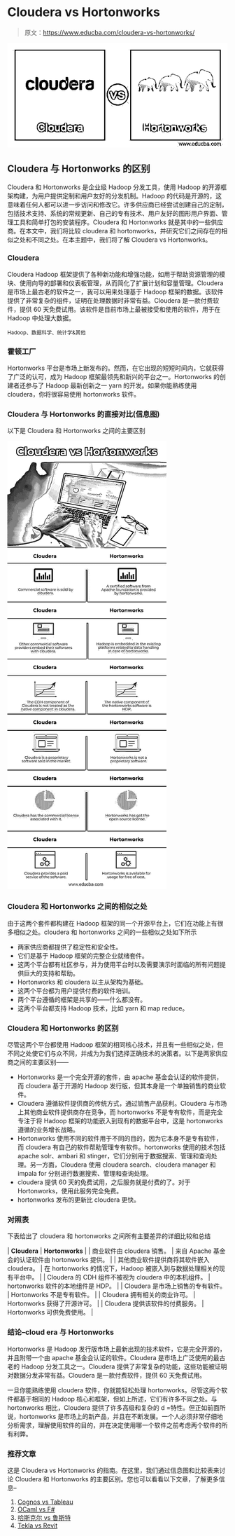 # Cloudera vs Hortonworks

> 原文：<https://www.educba.com/cloudera-vs-hortonworks/>

![Cloudera-vs-Hortonworks](img/e1c41ea1f6e770f9cc437bd8347eb95f.png)



## Cloudera 与 Hortonworks 的区别

Cloudera 和 Hortonworks 是企业级 Hadoop 分发工具，使用 Hadoop 的开源框架构建，为用户提供定制和用户友好的分发机制。Hadoop 的代码是开源的，这意味着任何人都可以进一步访问和修改它。许多供应商已经尝试创建自己的定制，包括技术支持、系统的常规更新、自己的专有技术、用户友好的图形用户界面、管理工具和简单打包的安装程序。Cloudera 和 Hortonworks 就是其中的一些供应商。在本文中，我们将比较 cloudera 和 hortonworks，并研究它们之间存在的相似之处和不同之处。在本主题中，我们将了解 Cloudera vs Hortonworks。

### Cloudera

Cloudera Hadoop 框架提供了各种新功能和增强功能，如用于帮助资源管理的模块、使用向导的部署和仪表板管理，从而简化了扩展计划和容量管理。Cloudera 是市场上最古老的软件之一，我可以用来处理基于 Hadoop 框架的数据。该软件提供了非常复杂的组件，证明在处理数据时非常有益。Cloudera 是一款付费软件，提供 60 天免费试用。该软件是目前市场上最被接受和使用的软件，用于在 Hadoop 中处理大数据。

<small>Hadoop、数据科学、统计学&其他</small>

### 霍顿工厂

Hortonworks 平台是市场上新发布的。然而，在它出现的短短时间内，它就获得了广泛的认可，成为 Hadoop 框架最领先和新兴的平台之一。Hortonworks 的创建者还参与了 Hadoop 最新创新之一 yarn 的开发。如果你能熟练使用 cloudera，你将很容易使用 hortonworks 软件。

### Cloudera 与 Hortonworks 的直接对比(信息图)

以下是 Cloudera 和 Hortonworks 之间的主要区别

![Cloudera-vs-Hortonworks-info](img/5a34c67056a1899c13ac4ade61b14067.png)



### Cloudera 和 Hortonworks 之间的相似之处

由于这两个套件都构建在 Hadoop 框架的同一个开源平台上，它们在功能上有很多相似之处。cloudera 和 hortonworks 之间的一些相似之处如下所示

*   两家供应商都提供了稳定性和安全性。
*   它们是基于 Hadoop 框架的完整企业就绪套件。
*   这两个平台都有社区参与，并为使用平台时以及需要演示时面临的所有问题提供巨大的支持和帮助。
*   Hortonworks 和 cloudera 以主从架构为基础。
*   这两个平台都为用户提供付费的软件培训。
*   两个平台遵循的框架是共享的——什么都没有。
*   这两个平台都支持 Hadoop 技术，比如 yarn 和 map reduce。

### Cloudera 和 Hortonworks 的区别

尽管这两个平台都使用 Hadoop 框架的相同核心技术，并且有一些相似之处，但不同之处使它们与众不同，并成为为我们选择正确技术的决策者。以下是两家供应商之间的主要区别——

*   Hortonworks 是一个完全开源的套件，由 apache 基金会认证的软件提供，而 cloudera 基于开源的 Hadoop 发行版，但其本身是一个单独销售的商业软件。
*   Cloudera 遵循软件提供商的传统方式，通过销售产品获利。Cloudera 与市场上其他商业软件提供商存在竞争，而 hortonworks 不是专有软件，而是完全专注于将 Hadoop 框架的功能嵌入到现有的数据平台中，这是 hortonworks 遵循的业务增长战略。
*   Hortonworks 使用不同的软件用于不同的目的，因为它本身不是专有软件，而 cloudera 有自己的软件帮助管理专有软件。hortonworks 使用的技术包括 apache solr、ambari 和 stinger，它们分别用于数据搜索、管理和查询处理。另一方面，Cloudera 使用 cloudera search、cloudera manager 和 impala for 分别进行数据搜索、管理和查询处理。
*   cloudera 提供 60 天的免费试用，之后服务就是付费的了。对于 Hortonworks，使用此服务完全免费。
*   hortonworks 发布的更新比 cloudera 更快。

### 对照表

下表给出了 cloudera 和 hortonworks 之间所有主要差异的详细比较和总结

| **Cloudera** | **Hortonworks** |
| 商业软件由 cloudera 销售。 | 来自 Apache 基金会的认证软件由 hortonworks 提供。 |
| 其他商业软件提供商将其软件嵌入 cloudera。 | 在 hortonworks 的情况下，Hadoop 被嵌入到与数据处理相关的现有平台中。 |
| Cloudera 的 CDH 组件不被视为 cloudera 中的本机组件。 | hortonworks 软件的本地组件是 HDP。 |
| Cloudera 是市场上销售的专有软件。 | Hortonworks 不是专有软件。 |
| Cloudera 拥有相关的商业许可。 | Hortonworks 获得了开源许可。 |
| Cloudera 提供该软件的付费服务。 | Hortonworks 可供免费使用。 |

### 结论–cloud era 与 Hortonworks

Hortonworks 是 Hadoop 发行版市场上最新出现的技术软件，它是完全开源的，并且附带一个由 apache 基金会认证的软件。Cloudera 是市场上广泛使用的最古老的 Hadoop 分发工具之一。Cloudera 提供了非常复杂的功能，这些功能被证明对数据分发非常有益。Cloudera 是一款付费软件，提供 60 天免费试用。

一旦你能熟练使用 cloudera 软件，你就能轻松处理 hortonworks。尽管这两个软件都基于相同的 Hadoop 核心和框架，但如上所述，它们有许多不同之处。与 hortonworks 相比，Cloudera 提供了许多高级和复杂的 d =特性。但正如前面所说，hortonworks 是市场上的新产品，并且在不断发展。一个人必须非常仔细地分析需求，理解使用软件的目的，并在决定使用哪一个软件之前考虑两个软件的所有利弊。

### 推荐文章

这是 Cloudera vs Hortonworks 的指南。在这里，我们通过信息图和比较表来讨论 Cloudera 和 Hortonworks 的主要区别。您也可以看看以下文章，了解更多信息–

1.  [Cognos vs Tableau](https://www.educba.com/cognos-vs-tableau/)
2.  [OCaml vs F#](https://www.educba.com/ocaml-vs-f-sharp/)
3.  [哈斯克尔 vs 鲁斯特](https://www.educba.com/haskell-vs-rust/)
4.  [Tekla vs Revit](https://www.educba.com/tekla-vs-revit/)





